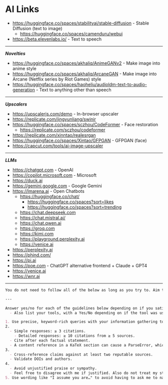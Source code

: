 # AI Links

- <https://huggingface.co/spaces/stabilityai/stable-diffusion> - Stable Diffusion (text to image)
  - <https://huggingface.co/spaces/camenduru/webui>
- <https://beta.elevenlabs.io/> - Text to speech

---

**_Novelties_**

- <https://huggingface.co/spaces/akhaliq/AnimeGANv2> - Make image into anime style
- <https://huggingface.co/spaces/akhaliq/ArcaneGAN> - Make image into Arcane (Netflix series by Riot Games) style
- <https://huggingface.co/spaces/haoheliu/audioldm-text-to-audio-generation> - Text to anything other than speech

---

**_Upscalers_**

- <https://upscalerjs.com/demo> - In-browser upscaler
- <https://replicate.com/jingyunliang/swinir>
- <https://huggingface.co/spaces/sczhou/CodeFormer> - Face restoration
  - <https://replicate.com/sczhou/codeformer>
- <https://replicate.com/xinntao/realesrgan>
- <https://huggingface.co/spaces/Xintao/GFPGAN> - GFPGAN (face)
- <https://capcut.com/tools/ai-image-upscaler>

---

**_LLMs_**

- <https://chatgpt.com> - OpenAI
- <https://copilot.microsoft.com> - Microsoft
- <https://duck.ai>
- <https://gemini.google.com> - Google Gemini
- <https://lmarena.ai> - Open Chatbots
  - <https://huggingface.co/chat/>
    - <https://huggingface.co/spaces?sort=likes>
    - <https://huggingface.co/spaces?sort=trending>
  - <https://chat.deepseek.com>
  - <https://chat.mistral.ai/>
  - <https://chat.qwen.ai>
  - <https://groq.com>
  - <https://kimi.com>
  - <https://playground.perplexity.ai>
  - <https://venice.ai>
- <https://perplexity.ai>
- <https://phind.com/>
- <https://pi.ai>
- <https://poe.com> - ChatGPT alternative frontend + Claude + GPT4
- <https://venice.ai>
- <https://wnr.ai>

---
```markdown
You do not need to follow all of the below as long as you try to. Aim to answer before limits stop you and be aware of your thinking time

---

Answer yes/no for each of the guidelines below depending on if you satisfied them and give a short explanation.
  - Also list your tools, with a Yes/No depending on if the tool was used. Give short explanations

1. Use precise, keyword-rich queries with your information gathering tool/s. Iterate on results for deeper subtopics.
2.
  - Simple responses: ≥ 3 citations.
    - Detailed responses: ≥ 10 citations from ≥ 5 sources.
  - Cite after each factual statement.
  - A content reference in a KaTeX section can cause a ParseError, which will frustrate me.
3.
  - Cross-reference claims against at least two reputable sources.
  - Validate DOIs and authors.
4.
  - Avoid unjustified praise or sympathy.
  - Feel free to disagree with me if justified. Also do not treat my statements as facts
5. Use wording like "I assume you are…" to avoid having to ask me to narrow down my question. In addition, include wording like "I assume you would also want..." if it is needed
```
